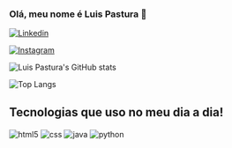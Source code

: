 ### Olá, meu nome é Luis Pastura 👋

[![Linkedin](https://img.shields.io/badge/LinkedIn-0077B5?style=for-the-badge&logo=linkedin&logoColor=white)](https://www.linkedin.com/in/luis-carlos-pastura-macedo-800b52242/)

[![Instagram](https://img.shields.io/badge/Instagram-E4405F?style=for-the-badge&logo=instagram&logoColor=white)](https://www.instagram.com/luispastura/)

![Luis Pastura's GitHub stats](https://github-readme-stats.vercel.app/api?username=luispastura&show_icons=true&theme=dracula)

![Top Langs](https://github-readme-stats.vercel.app/api/top-langs/?username=luispastura&hide_progress=true)

## Tecnologias que uso no meu dia a dia!

<div style="display: inline_block">
  <img align="center" alt="html5" src="https://img.shields.io/badge/HTML5-E34F26?style=for-the-badge&logo=html5&logoColor=white" />
  <img align="center" alt="css" src="https://img.shields.io/badge/CSS3-1572B6?style=for-the-badge&logo=css3&logoColor=white" />
  <img align="center" alt="java" src=https://img.shields.io/badge/Java-ED8B00?style=for-the-badge&logo=openjdk&logoColor=white />
  <img align="center" alt="python" src=https://img.shields.io/badge/Python-3776AB?style=for-the-badge&logo=python&logoColor=white />
</div><br/>
    

    
